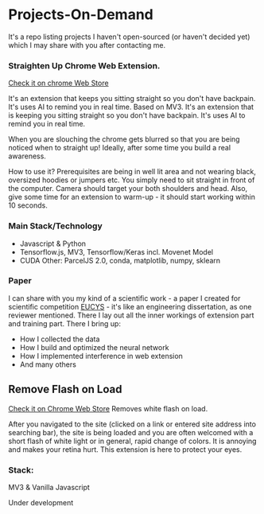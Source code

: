 # Projects-On-Demand
It's a repo listing projects I haven't open-sourced (or haven't decided yet) which I may share with you after contacting me.

### Straighten Up Chrome Web Extension.
[Check it on chrome Web Store](https://chrome.google.com/webstore/detail/straighten-up/nfhoegpkonllcaghgmhdmcpme****bmocokf?hl=en-GB&authuser=0)

It's an extension that keeps you sitting straight so you don't have backpain. It's uses AI to remind you in real time. Based on MV3.
It's an extension that is keeping you sitting straight so you don't have backpain. It's uses AI to remind you in real time. 

When you are slouching the chrome gets blurred so that you are being noticed when to straight up! Ideally, after some time you build a real awareness.

How to use it?
Prerequisites are being in well lit area and not wearing black, oversized hoodies or jumpers etc. 
You simply need to sit straight in front of the computer. Camera should target your both shoulders and head. Also, give some time for an extension to warm-up - it should start working within 10 seconds.

### Main Stack/Technology
* Javascript & Python
* Tensorflow.js, MV3, Tensorflow/Keras incl. Movenet Model
* CUDA
Other: ParcelJS 2.0, conda, matplotlib, numpy, sklearn
### Paper

I can share with you my kind of a scientific work - a paper I created for scientific competition [EUCYS](https://research-and-innovation.ec.europa.eu/funding/funding-opportunities/eucys_en) - it's like an engineering dissertation, as one reviewer mentioned. There I lay out all the inner workings of extension part and training part. There I bring up:
* How I collected the data
* How I build and optimized the neural network
* How I implemented interference in web extension
* And many others

## Remove Flash on Load
[Check it on Chrome Web Store](https://chrome.google.com/webstore/detail/remove-flash-on-load/ngfhipomkoeaonmcaacihmheealokgdk?hl=en-GB&authuser=0)
Removes white flash on load.

After you navigated to the site (clicked on a link or entered site address into searching bar), the site is being loaded and you are often welcomed with a short flash of white light or in general, rapid change of colors. It is annoying and makes your retina hurt. 
This extension is here to protect your eyes.
### Stack:
MV3 & Vanilla Javascript


Under development
